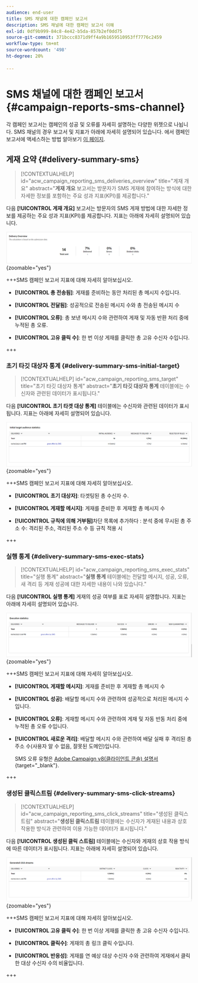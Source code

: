 ```yaml
---
audience: end-user
title: SMS 채널에 대한 캠페인 보고서
description: SMS 채널에 대한 캠페인 보고서 이해
exl-id: 0df9b999-84c8-4e42-b5da-857b2ef0dd75
source-git-commit: 371bccc8371d9ff4a9b1659510953ff7776c2459
workflow-type: tm+mt
source-wordcount: '498'
ht-degree: 20%

---
```


# SMS 채널에 대한 캠페인 보고서 {#campaign-reports-sms-channel}

각 캠페인 보고서는 캠페인의 성공 및 오류를 자세히 설명하는 다양한 위젯으로 나뉩니다. SMS 채널의 경우 보고서 및 지표가 아래에 자세히 설명되어 있습니다. 에서 캠페인 보고서에 액세스하는 방법 알아보기 [이 페이지](campaign-reports.md).

## 게재 요약 {#delivery-summary-sms}

>[!CONTEXTUALHELP]
>id="acw_campaign_reporting_sms_deliveries_overview"
>title="게재 개요"
>abstract="**게재 개요** 보고서는 방문자가 SMS 게재에 참여하는 방식에 대한 자세한 정보를 포함하는 주요 성과 지표(KPI)를 제공합니다."


다음 **[!UICONTROL 게재 개요]** 보고서는 방문자의 SMS 게재 방법에 대한 자세한 정보를 제공하는 주요 성과 지표(KPI)를 제공합니다. 지표는 아래에 자세히 설명되어 있습니다.

![](assets/campaign_report_sms_1.png){zoomable=&quot;yes&quot;}

+++SMS 캠페인 보고서 지표에 대해 자세히 알아보십시오.

* **[!UICONTROL 총 전송됨]**: 게재를 준비하는 동안 처리된 총 메시지 수입니다.

* **[!UICONTROL 전달됨]**: 성공적으로 전송된 메시지 수와 총 전송된 메시지 수

* **[!UICONTROL 오류]**: 총 보낸 메시지 수와 관련하여 게재 및 자동 반환 처리 중에 누적된 총 오류.

* **[!UICONTROL 고유 클릭 수]**: 한 번 이상 게재를 클릭한 총 고유 수신자 수입니다.

+++


### 초기 타깃 대상자 통계 {#delivery-summary-sms-initial-target}

>[!CONTEXTUALHELP]
>id="acw_campaign_reporting_sms_target"
>title="초기 타깃 대상자 통계"
>abstract="**초기 타깃 대상자 통계** 테이블에는 수신자와 관련된 데이터가 표시됩니다."

다음 **[!UICONTROL 초기 타겟 대상 통계]** 테이블에는 수신자와 관련된 데이터가 표시됩니다. 지표는 아래에 자세히 설명되어 있습니다.


![](assets/campaign_report_sms_2.png){zoomable=&quot;yes&quot;}

+++SMS 캠페인 보고서 지표에 대해 자세히 알아보십시오.

* **[!UICONTROL 초기 대상자]**: 타겟팅된 총 수신자 수.

* **[!UICONTROL 게재할 메시지]**: 게재를 준비한 후 게재할 총 메시지 수

* **[!UICONTROL 규칙에 의해 거부됨]**&#x200B;차단 목록에 추가하다 : 분석 중에 무시된 총 주소 수: 격리된 주소, 격리된 주소 수 등 규칙 적용 시

+++


### 실행 통계 {#delivery-summary-sms-exec-stats}


>[!CONTEXTUALHELP]
>id="acw_campaign_reporting_sms_exec_stats"
>title="실행 통계"
>abstract="**실행 통계** 테이블에는 전달할 메시지, 성공, 오류, 새 격리 등 게재 성공에 대한 자세한 내용이 나와 있습니다."


다음 **[!UICONTROL 실행 통계]** 게재의 성공 여부를 표로 자세히 설명합니다. 지표는 아래에 자세히 설명되어 있습니다.


![](assets/campaign_report_sms_3.png){zoomable=&quot;yes&quot;}

+++SMS 캠페인 보고서 지표에 대해 자세히 알아보십시오.

* **[!UICONTROL 게재할 메시지]**: 게재를 준비한 후 게재할 총 메시지 수

* **[!UICONTROL 성공]**: 배달할 메시지 수와 관련하여 성공적으로 처리된 메시지 수입니다.

* **[!UICONTROL 오류]**: 게재할 메시지 수와 관련하여 게재 및 자동 반동 처리 중에 누적된 총 오류 수입니다.

* **[!UICONTROL 새로운 격리]**: 배달할 메시지 수와 관련하여 배달 실패 후 격리된 총 주소 수(사용자 알 수 없음, 잘못된 도메인)입니다.

  SMS 오류 유형은 [Adobe Campaign v8(클라이언트 콘솔) 설명서](https://experienceleague.adobe.com/docs/campaign/campaign-v8/send/failures/delivery-failures.html#sms-quarantines){target="_blank"}.

+++

### 생성된 클릭스트림 {#delivery-summary-sms-click-streams}


>[!CONTEXTUALHELP]
>id="acw_campaign_reporting_sms_click_streams"
>title="생성된 클릭스트림"
>abstract="**생성된 클릭스트림** 테이블에는 수신자가 게재된 내용과 상호 작용한 방식과 관련하여 이용 가능한 데이터가 표시됩니다."

다음 **[!UICONTROL 생성된 클릭 스트림]** 테이블에는 수신자와 게재의 상호 작용 방식에 따른 데이터가 표시됩니다. 지표는 아래에 자세히 설명되어 있습니다.

![](assets/campaign_report_sms_4.png){zoomable=&quot;yes&quot;}

+++SMS 캠페인 보고서 지표에 대해 자세히 알아보십시오.

* **[!UICONTROL 고유 클릭 수]**: 한 번 이상 게재를 클릭한 총 고유 수신자 수입니다.

* **[!UICONTROL 클릭수]**: 게재의 총 링크 클릭 수입니다.

* **[!UICONTROL 반응성]**: 게재를 연 예상 대상 수신자 수와 관련하여 게재에서 클릭한 대상 수신자 수의 비율입니다.

+++
